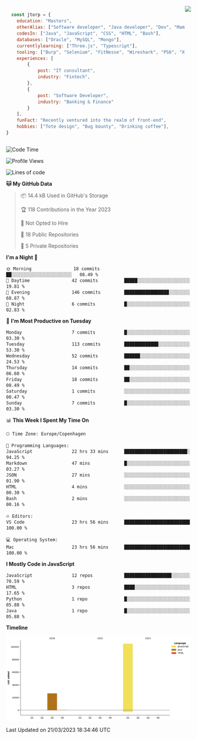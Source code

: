 <p> 
  <img align="right" 
       src="https://media2.giphy.com/media/fAcQ7d1Hnx2XlY6SMe/giphy.webp?cid=ecf05e47a4ikrxauquru0phzjxe4e6rygk4czor1asyzea80&rid=giphy.webp&ct=s" height="150" > 
  </p>
<div align="left">
  
## 
  
```js
  const jtorp = {
    education: "Masters",
    otherAlias: ["Software developer", "Java developer", "Dev", "Mama"],
    codesIn: ["Java", "JavaScript", "CSS", "HTML", "Bash"],
    databases: ["Oracle", "MySQL", "Mongo"],
    currentlylearning: ["Three.js", "Typescript"],
    tooling: ["Burp", "Selenium", "FitNesse", "Wireshark", "PS6", "Xd", "Figma"],
    experiences: [
        {
            post: "IT consultant",
            industry: "Fintech",
        },
        {
            post: "Software Developer",
            industry: "Banking & Finance"
        }
    ],
    funFact: "Recently ventured into the realm of front-end",
    hobbies: ["Tote design", "Bug bounty", "Drinking coffee"],
}
```

##


 <!--START_SECTION:waka-->
![Code Time](http://img.shields.io/badge/Code%20Time-617%20hrs%2043%20mins-blue)

![Profile Views](http://img.shields.io/badge/Profile%20Views-2-blue)

![Lines of code](https://img.shields.io/badge/From%20Hello%20World%20I%27ve%20Written-135.0%20thousand%20lines%20of%20code-blue)

**🐱 My GitHub Data** 

> 📦 14.4 kB Used in GitHub's Storage 
 > 
> 🏆 118 Contributions in the Year 2023
 > 
> 🚫 Not Opted to Hire
 > 
> 📜 18 Public Repositories 
 > 
> 🔑 5 Private Repositories 
 > 
**I'm a Night 🦉** 

```text
🌞 Morning                18 commits          ██░░░░░░░░░░░░░░░░░░░░░░░   08.49 % 
🌆 Daytime                42 commits          █████░░░░░░░░░░░░░░░░░░░░   19.81 % 
🌃 Evening                146 commits         █████████████████░░░░░░░░   68.87 % 
🌙 Night                  6 commits           █░░░░░░░░░░░░░░░░░░░░░░░░   02.83 % 
```
📅 **I'm Most Productive on Tuesday** 

```text
Monday                   7 commits           █░░░░░░░░░░░░░░░░░░░░░░░░   03.30 % 
Tuesday                  113 commits         █████████████░░░░░░░░░░░░   53.30 % 
Wednesday                52 commits          ██████░░░░░░░░░░░░░░░░░░░   24.53 % 
Thursday                 14 commits          ██░░░░░░░░░░░░░░░░░░░░░░░   06.60 % 
Friday                   18 commits          ██░░░░░░░░░░░░░░░░░░░░░░░   08.49 % 
Saturday                 1 commits           ░░░░░░░░░░░░░░░░░░░░░░░░░   00.47 % 
Sunday                   7 commits           █░░░░░░░░░░░░░░░░░░░░░░░░   03.30 % 
```


📊 **This Week I Spent My Time On** 

```text
🕑︎ Time Zone: Europe/Copenhagen

💬 Programming Languages: 
JavaScript               22 hrs 33 mins      ████████████████████████░   94.25 % 
Markdown                 47 mins             █░░░░░░░░░░░░░░░░░░░░░░░░   03.27 % 
JSON                     27 mins             ░░░░░░░░░░░░░░░░░░░░░░░░░   01.90 % 
HTML                     4 mins              ░░░░░░░░░░░░░░░░░░░░░░░░░   00.30 % 
Bash                     2 mins              ░░░░░░░░░░░░░░░░░░░░░░░░░   00.16 % 

🔥 Editors: 
VS Code                  23 hrs 56 mins      █████████████████████████   100.00 % 

💻 Operating System: 
Mac                      23 hrs 56 mins      █████████████████████████   100.00 % 
```

**I Mostly Code in JavaScript** 

```text
JavaScript               12 repos            ██████████████████░░░░░░░   70.59 % 
HTML                     3 repos             ████░░░░░░░░░░░░░░░░░░░░░   17.65 % 
Python                   1 repo              █░░░░░░░░░░░░░░░░░░░░░░░░   05.88 % 
Java                     1 repo              █░░░░░░░░░░░░░░░░░░░░░░░░   05.88 % 
```



**Timeline**

![Lines of Code chart](https://raw.githubusercontent.com/jtorp/jtorp/main/assets/bar_graph.png)


 Last Updated on 21/03/2023 18:34:46 UTC
<!--END_SECTION:waka-->
